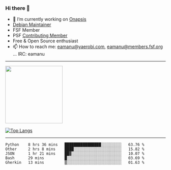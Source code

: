 ### Hi there 👋


- 🔭 I’m currently working on [Onapsis](http://onapsis.com)
- [Debian Maintainer](https://qa.debian.org/developer.php?login=eamanu%40yaerobi.com)
- FSF Member
- PSF [Contributing Member](https://www.python.org/psf/membership/#what-membership-classes-are-there)
- Free & Open Source enthusiast 
- 📫 How to reach me: eamanu@yaerobi.com, eamanu@members.fsf.org ... IRC: eamanu

---

<img height="180em" src="https://github-readme-stats.vercel.app/api?theme=dark&username=eamanu&show_icons=true&hide_border=true&&count_private=true&include_all_commits=true" />

[![Top Langs](https://github-readme-stats.vercel.app/api/top-langs/?theme=dark&username=eamanu&layout=compact)](https://github.com/anuraghazra/github-readme-stats)

---

<!--START_SECTION:waka-->
```text
Python    8 hrs 36 mins   ████████████████░░░░░░░░░   63.76 % 
Other     2 hrs 8 mins    ████░░░░░░░░░░░░░░░░░░░░░   15.82 % 
JSON      1 hr 21 mins    ██▓░░░░░░░░░░░░░░░░░░░░░░   10.07 % 
Bash      29 mins         █░░░░░░░░░░░░░░░░░░░░░░░░   03.69 % 
Gherkin   13 mins         ▒░░░░░░░░░░░░░░░░░░░░░░░░   01.63 % 
```
<!--END_SECTION:waka-->
